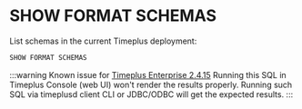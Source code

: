 # SHOW FORMAT SCHEMAS
List schemas in the current Timeplus deployment:
```sql
SHOW FORMAT SCHEMAS
```

:::warning Known issue for [Timeplus Enterprise 2.4.15](enterprise-releases#known_issue_2_4_15)
Running this SQL in Timeplus Console (web UI) won't render the results properly. Running such SQL via timeplusd client CLI or JDBC/ODBC will get the expected results.
:::
